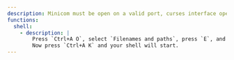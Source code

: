 ```yaml
---
description: Minicom must be open on a valid port, curses interface open
functions:
  shell:
    - description: |
        Press `Ctrl+A O`, select `Filenames and paths`, press `E`, and write the shell to execute (e.g. `/bin/sh`). Exit out of the menus.
        Now press `Ctrl+A K` and your shell will start.
---
```

